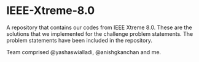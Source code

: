 IEEE-Xtreme-8.0
===============

A repository that contains our codes from IEEE Xtreme 8.0. These are the solutions that we implemented for the challenge problem statements. The problem statements have been included in the repository.

Team comprised @yashaswialladi, @anishgkanchan and me.